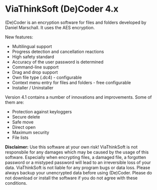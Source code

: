 
# ViaThinkSoft (De)Coder 4.x

(De)Coder is an encryption software for files and folders developed by Daniel Marschall. It uses the AES encryption.

New features:

- Multilingual support
- Progress detection and cancellation reactions
- High safety standard
- Accuracy of the user password is determined
- Command-line support
- Drag and drop support
- Own file type (.dc4) - configurable
- Context menu entry for files and folders - free configurable
- Installer / Uninstaller


Version 4.1 contains a number of innovations and improvements. Some of them are:

- Protection against keyloggers
- Secure delete
- Safe move
- Direct open
- Maximum security
- File lists


**Disclaimer:** Use this software at your own risk! ViaThinkSoft is not responsbile for any damages which may be caused by the usage of this software. Especially when encrypting files, a damaged file, a forgotten password or a mistyped password will lead to an irreversible loss of your data. ViaThinkSoft is not liable for any program bugs or data loss. Please always backup your unencrypted data before using (De)Coder. Please do not download or install the software if you do not agree with these conditions.
